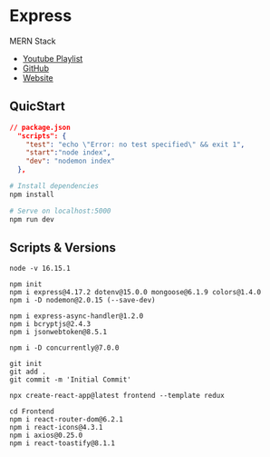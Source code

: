 # Express

MERN Stack

- [Youtube Playlist](https://youtube.com/playlist?list=PLillGF-RfqbbQeVSccR9PGKHzPJSWqcsm)
- [GitHub](https://github.com/bradtraversy/mern-tutorial)
- [Website](https://www.traversymedia.com/)

## QuicStart

```json
// package.json
  "scripts": {
    "test": "echo \"Error: no test specified\" && exit 1",
    "start":"node index",
    "dev": "nodemon index"
  },
```

```bash
# Install dependencies
npm install

# Serve on localhost:5000
npm run dev
```

## Scripts & Versions
```node
node -v 16.15.1

npm init
npm i express@4.17.2 dotenv@15.0.0 mongoose@6.1.9 colors@1.4.0
npm i -D nodemon@2.0.15 (--save-dev)

npm i express-async-handler@1.2.0 
npm i bcryptjs@2.4.3 
npm i jsonwebtoken@8.5.1

npm i -D concurrently@7.0.0
```

```
git init
git add .
git commit -m 'Initial Commit'
```

```
npx create-react-app@latest frontend --template redux

cd Frontend
npm i react-router-dom@6.2.1
npm i react-icons@4.3.1
npm i axios@0.25.0
npm i react-toastify@8.1.1

```
